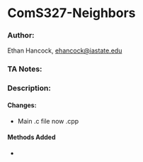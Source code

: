 
# ComS327-Neighbors
### Author:
Ethan Hancock, ehancock@iastate.edu
### TA Notes: 
> 

### Description:
#### Changes:
 - Main .c file now .cpp

#### Methods Added
 - 

